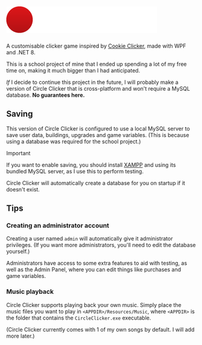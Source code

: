 # ![Circle Clicker](/CircleClicker/Resources/Logo.png)

A customisable clicker game inspired by [Cookie Clicker](https://orteil.dashnet.org/cookieclicker/), made with WPF and .NET 8.

This is a school project of mine that I ended up spending a lot of my free time on, making it much bigger than I had anticipated.

*If* I decide to continue this project in the future, I will probably make a version of Circle Clicker that is cross-platform and won't require a MySQL database. **No guarantees here.**

## Saving

This version of Circle Clicker is configured to use a local MySQL server to save user data, buildings, upgrades and game variables.
(This is because using a database was required for the school project.)

> [!IMPORTANT]
> If you want to enable saving, you should install [XAMPP](https://www.apachefriends.org/index.html) and using its bundled MySQL server, as I use this to perform testing.
> 
> Circle Clicker will automatically create a database for you on startup if it doesn't exist.

## Tips

### Creating an administrator account

Creating a user named `admin` will automatically give it administrator privileges. (If you want more administrators, you'll need to edit the database yourself.)

Administrators have access to some extra features to aid with testing, as well as the Admin Panel, where you can edit things like purchases and game variables.

### Music playback

Circle Clicker supports playing back your own music. Simply place the music files you want to play in `<APPDIR>/Resources/Music`, where `<APPDIR>` is the folder that contains the `CircleClicker.exe` executable.

(Circle Clicker currently comes with 1 of my own songs by default. I will add more later.)
